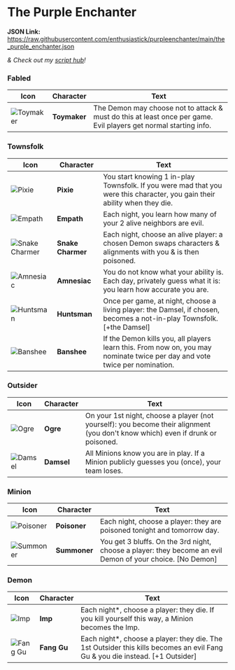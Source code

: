 # The Purple Enchanter

**JSON Link:** https://raw.githubusercontent.com/enthusiastick/purpleenchanter/main/the_purple_enchanter.json

*& Check out my [script hub](https://botc.eben.games/ "Blood on the Clocktower scripts by eben")!*

### Fabled

Icon | Character | Text
--- | --- | ---
![Toymaker](https://wiki.bloodontheclocktower.com/images/2/27/Icon_toymaker.png) | **Toymaker** | The Demon may choose not to attack & must do this at least once per game. Evil players get normal starting info.

### Townsfolk

Icon | Character | Text
--- | --- | ---
![Pixie](https://wiki.bloodontheclocktower.com/images/d/d5/Icon_pixie.png) | **Pixie** | You start knowing 1 in-play Townsfolk. If you were mad that you were this character, you gain their ability when they die.
![Empath](https://wiki.bloodontheclocktower.com/images/1/13/Icon_empath.png) | **Empath** | Each night, you learn how many of your 2 alive neighbors are evil.
![Snake Charmer](https://wiki.bloodontheclocktower.com/images/0/08/Icon_snakecharmer.png) | **Snake Charmer** | Each night, choose an alive player: a chosen Demon swaps characters & alignments with you & is then poisoned.
![Amnesiac](https://wiki.bloodontheclocktower.com/images/2/26/Icon_amnesiac.png) | **Amnesiac** | You do not know what your ability is. Each day, privately guess what it is: you learn how accurate you are.
![Huntsman](https://wiki.bloodontheclocktower.com/images/a/a1/Icon_huntsman.png) | **Huntsman** | Once per game, at night, choose a living player: the Damsel, if chosen, becomes a not-in-play Townsfolk. [+the Damsel]
![Banshee](https://wiki.bloodontheclocktower.com/images/6/63/Icon_banshee.png) | **Banshee** | If the Demon kills you, all players learn this. From now on, you may nominate twice per day and vote twice per nomination.

### Outsider

Icon | Character | Text
--- | --- | ---
![Ogre](https://wiki.bloodontheclocktower.com/images/2/25/Icon_ogre.png) | **Ogre** | On your 1st night, choose a player (not yourself): you become their alignment (you don't know which) even if drunk or poisoned.
![Damsel](https://wiki.bloodontheclocktower.com/images/d/dc/Icon_damsel.png) | **Damsel** | All Minions know you are in play. If a Minion publicly guesses you (once), your team loses.

### Minion

Icon | Character | Text
--- | --- | ---
![Poisoner](https://wiki.bloodontheclocktower.com/images/b/b1/Icon_poisoner.png) | **Poisoner** | Each night, choose a player: they are poisoned tonight and tomorrow day.
![Summoner](https://wiki.bloodontheclocktower.com/images/1/1a/Icon_summoner.png) | **Summoner** | You get 3 bluffs. On the 3rd night, choose a player: they become an evil Demon of your choice. [No Demon]

### Demon

Icon | Character | Text
--- | --- | ---
![Imp](https://wiki.bloodontheclocktower.com/images/5/5c/Icon_imp.png) | **Imp** | Each night*, choose a player: they die. If you kill yourself this way, a Minion becomes the Imp.
![Fang Gu](https://wiki.bloodontheclocktower.com/images/0/0e/Icon_fanggu.png) | **Fang Gu** | Each night*, choose a player: they die. The 1st Outsider this kills becomes an evil Fang Gu & you die instead. [+1 Outsider]
